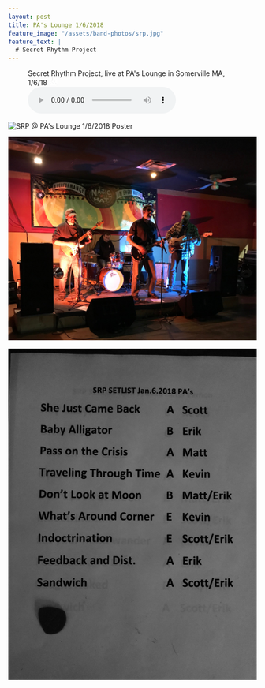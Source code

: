 ```yaml
---
layout: post
title: PA's Lounge 1/6/2018
feature_image: "/assets/band-photos/srp.jpg"
feature_text: |
  # Secret Rhythm Project
---
```


<figure><figcaption>Secret Rhythm Project, live at PA's Lounge in Somerville MA, 1/6/18 <a href="/assets/music/SRP_Live_PAs-Lounge-2018-01-06.mp3" download  class="dl"><img src="/assets/download.png" width="16"></a></figcaption><audio controls src="/assets/music/SRP_Live_PAs-Lounge-2018-01-06.mp3"></audio></figure>

![SRP @ PA's Lounge 1/6/2018 Poster](/assets/posters/2018-01-06-pas-lounge.jpg)

![SRP @ PA's Lounge 1/6/2018 Band Photo](/assets/band-photos/2018-01-06-pas-lounge-band.jpg)

![SRP @ PA's Lounge 1/6/2018 Set List](/assets/setlists/2018-setlist-pas.jpg)
